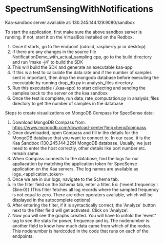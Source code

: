 # SpectrumSensingWithNotifications

Kaa-sandbox server available at: 130.245.144.129:9080/sandbox

To start the application, first make sure the above sandbox server is running.
If not, start it on the VirtualBox installed on the Redbox.

1. Once it starts, go to the endpoint (odroid, raspberry pi or desktop)
2. If there are any changes in the source file NotificationDemo_with_actual_sampling.cpp, go to the build directory and run 'make -j4' to build the SDK
3. This will build the SDK and generate an executable kaa-app
4. If this is a test to calculate the data rate and if the number of samples sent is important, then drop the mongodb database before executing the executable by running drop_db.py in analysis_files directory
4. Run this executable (./kaa-app) to start collecting and sending the samples back to the server on the kaa sandbox
5. Once the test is complete, run data_rate_computation.py in analysis_files directory to get the number of samples in the database

Steps to create visualizations on MongoDB Compass for SpecSense data:

1. Download MongoDB Compass from: https://www.mongodb.com/download-center?jmp=hero#compass
2. Once downloaded, open Compass and fill in the details for the MongoDB database that you want to connect to. In our case, it is the Kaa Sandbox (130.245.144.229) MongoDB database. Usually, we just need to enter the host correctly, other details like port number etc. remain same.
3. When Compass connects to the database, find the logs for our appliacation by matching the application token for SpecSense application on the Kaa servers. The log names are available as logs_<application_token>
4. Once we are in our logs, navigate to the Schema tab.
5. In the filter field on the Schema tab, enter a filter. Ex: {'event.frequency':{$ne:0}} (This filter fetches all log records where the sampled frequency is not equal to zero. There are other operators available, which will be displayed in the autocomplete options)
6. After entering the filter, if it is syntactically correct, the 'Analyze' button next to the filter field will get activated. Click on 'Analyze'.
7. Now you will see the graphs created. You will have to unfold the 'event' tag to see the stats for power, frequency and iq. The nodenumber is another field to know how much data came from which of the nodes. This nodenumber is hardcoded in the code that runs on each of the endpoints.
